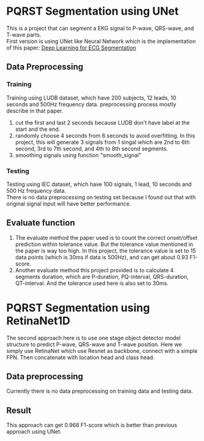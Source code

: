# PQRST Segmentation using UNet
This is a project that can segment a EKG signal to P-wave, QRS-wave, and T-wave parts.  
First version is using UNet like Neural Network which is the implementation of this paper: [Deep Learning for ECG Segmentation](https://arxiv.org/pdf/2001.04689.pdf) 

## Data Preprocessing
### Training
Training using LUDB dataset, which have 200 subjects, 12 leads, 10 seconds and 500Hz frequency data.
preprocessing process mostly describe in that paper.
1. cut the first and last 2 seconds because LUDB don't have label at the start and the end.  
2. randomly choose 4 seconds from 6 seconds to avoid overfitting. In this project, this will generate 3 signals from 1 singal which are 2nd to 6th second, 3rd to 7th second, and 4th to 8th second segments.
3. smoothing signals using function "smooth_signal"  
### Testing
Testing using IEC dataset, which have 100 signals, 1 lead, 10 seconds and 500 Hz frequency data.  
There is no data preprocessing on testing set because I found out that with original signal input will have better performance.  

## Evaluate function
1. The evaluate method the paper used is to count the correct onset/offset prediction within tolerance value. But the tolerance value mentioned in the paper is way too high. In this project, the tolerance value is set to 15 data points (which is 30ms if data is 500Hz), and can get about 0.93 F1-score.  
2. Another evaluate method this project provided is to calculate 4 segments duration, which are P-duration, PQ-interval, QRS-duration, QT-interval. And the tolerance used here is also set to 30ms.
# PQRST Segmentation using RetinaNet1D
The second approach here is to use one stage object detector model structure to predict P-wave, QRS-wave and T-wave position. Here we simply use RetinaNet which use Resnet as backbone, connect with a simple FPN. Then concatenate with location head and class head.
## Data preprocessing
Currently there is no data preprocessing on training data and testing data.
## Result
This approach can get 0.968 F1-score which is better than previous approach using UNet.